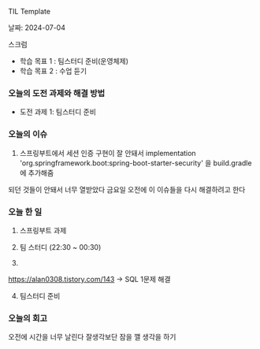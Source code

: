 TIL Template

날짜: 2024-07-04

스크럼
- 학습 목표 1 : 팀스터디 준비(운영체제)
- 학습 목표 2 : 수업 듣기

### 오늘의 도전 과제와 해결 방법
- 도전 과제 1: 팀스터디 준비

### 오늘의 이슈

1. 스프링부트에서 세션 인증 구현이 잘 안돼서
implementation 'org.springframework.boot:spring-boot-starter-security' 을 build.gradle에 추가해줌

되던 것들이 안돼서 너무 열받았다
금요일 오전에 이 이슈들을 다시 해결하려고 한다

### 오늘 한 일

1. 스프링부트 과제

2. 팀 스터디 (22:30 ~ 00:30) 

3. 
https://alan0308.tistory.com/143
-> SQL 1문제 해결

4. 팀스터디 준비

### 오늘의 회고
오전에 시간을 너무 날린다
잘생각보단 잠을 깰 생각을 하기

